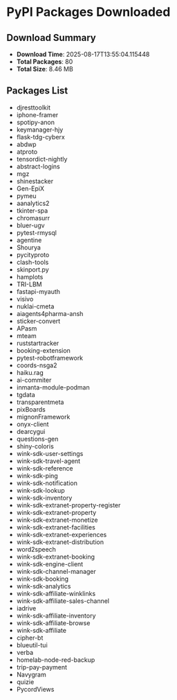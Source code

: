 # PyPI Packages Downloaded

## Download Summary
- **Download Time**: 2025-08-17T13:55:04.115448
- **Total Packages**: 80
- **Total Size**: 8.46 MB

## Packages List
- djresttoolkit
- iphone-framer
- spotipy-anon
- keymanager-hjy
- flask-tdg-cyberx
- abdwp
- atproto
- tensordict-nightly
- abstract-logins
- mgz
- shinestacker
- Gen-EpiX
- pymeu
- aanalytics2
- tkinter-spa
- chromasurr
- bluer-ugv
- pytest-rmysql
- agentine
- Shourya
- pycityproto
- clash-tools
- skinport.py
- hamplots
- TRI-LBM
- fastapi-myauth
- visivo
- nuklai-cmeta
- aiagents4pharma-ansh
- sticker-convert
- APasm
- mteam
- ruststartracker
- booking-extension
- pytest-robotframework
- coords-nsga2
- haiku.rag
- ai-commiter
- inmanta-module-podman
- tgdata
- transparentmeta
- pixBoards
- mignonFramework
- onyx-client
- dearcygui
- questions-gen
- shiny-coloris
- wink-sdk-user-settings
- wink-sdk-travel-agent
- wink-sdk-reference
- wink-sdk-ping
- wink-sdk-notification
- wink-sdk-lookup
- wink-sdk-inventory
- wink-sdk-extranet-property-register
- wink-sdk-extranet-property
- wink-sdk-extranet-monetize
- wink-sdk-extranet-facilities
- wink-sdk-extranet-experiences
- wink-sdk-extranet-distribution
- word2speech
- wink-sdk-extranet-booking
- wink-sdk-engine-client
- wink-sdk-channel-manager
- wink-sdk-booking
- wink-sdk-analytics
- wink-sdk-affiliate-winklinks
- wink-sdk-affiliate-sales-channel
- iadrive
- wink-sdk-affiliate-inventory
- wink-sdk-affiliate-browse
- wink-sdk-affiliate
- cipher-bt
- blueutil-tui
- verba
- homelab-node-red-backup
- trip-pay-payment
- Navygram
- quizie
- PycordViews
